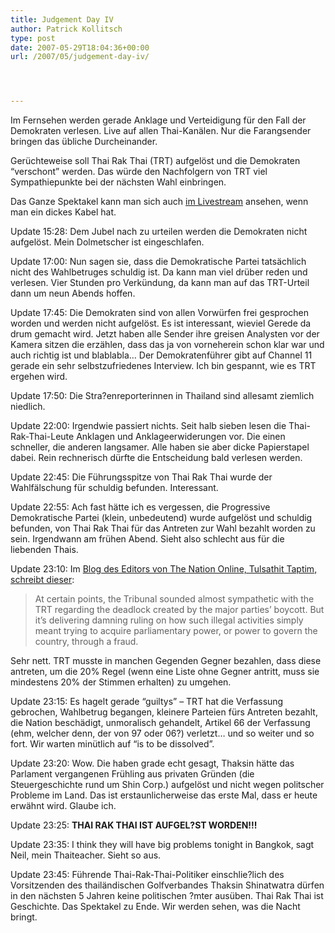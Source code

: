 ```yaml
---
title: Judgement Day IV
author: Patrick Kollitsch
type: post
date: 2007-05-29T18:04:36+00:00
url: /2007/05/judgement-day-iv/




---
```

Im Fernsehen werden gerade Anklage und Verteidigung für den Fall der Demokraten verlesen. Live auf allen Thai-Kanälen. Nur die Farangsender bringen das übliche Durcheinander.

Gerüchteweise soll Thai Rak Thai (<span class="caps">TRT</span>) aufgelöst und die Demokraten &#8220;verschont&#8221; werden. Das würde den Nachfolgern von <span class="caps">TRT</span> viel Sympathiepunkte bei der nächsten Wahl einbringen. 

Das Ganze Spektakel kann man sich auch [im Livestream][1] ansehen, wenn man ein dickes Kabel hat.

Update 15:28: Dem Jubel nach zu urteilen werden die Demokraten nicht aufgelöst. Mein Dolmetscher ist eingeschlafen.

Update 17:00: Nun sagen sie, dass die Demokratische Partei tatsächlich nicht des Wahlbetruges schuldig ist. Da kann man viel drüber reden und verlesen. Vier Stunden pro Verkündung, da kann man auf das TRT-Urteil dann um neun Abends hoffen.

Update 17:45: Die Demokraten sind von allen Vorwürfen frei gesprochen worden und werden nicht aufgelöst. Es ist interessant, wieviel Gerede da drum gemacht wird. Jetzt haben alle Sender ihre greisen Analysten vor der Kamera sitzen die erzählen, dass das ja von vorneherein schon klar war und auch richtig ist und blablabla&#8230; Der Demokratenführer gibt auf Channel 11 gerade ein sehr selbstzufriedenes Interview. Ich bin gespannt, wie es <span class="caps">TRT</span> ergehen wird.

Update 17:50: Die Stra?enreporterinnen in Thailand sind allesamt ziemlich niedlich.

Update 22:00: Irgendwie passiert nichts. Seit halb sieben lesen die Thai-Rak-Thai-Leute Anklagen und Anklageerwiderungen vor. Die einen schneller, die anderen langsamer. Alle haben sie aber dicke Papierstapel dabei. Rein rechnerisch dürfte die Entscheidung bald verlesen werden.

Update 22:45: Die Führungsspitze von Thai Rak Thai wurde der Wahlfälschung für schuldig befunden. Interessant.

Update 22:55: Ach fast hätte ich es vergessen, die Progressive Demokratische Partei (klein, unbedeutend) wurde aufgelöst und schuldig befunden, von Thai Rak Thai für das Antreten zur Wahl bezahlt worden zu sein. Irgendwann am frühen Abend. Sieht also schlecht aus für die liebenden Thais.

Update 23:10: Im [Blog des Editors von The Nation Online, Tulsathit Taptim, schreibt dieser][2]:

> At certain points, the Tribunal sounded almost sympathetic with the <span class="caps">TRT</span> regarding the deadlock created by the major parties&#8217; boycott. But it&#8217;s delivering damning ruling on how such illegal activities simply meant trying to acquire parliamentary power, or power to govern the country, through a fraud.

Sehr nett. <span class="caps">TRT</span> musste in manchen Gegenden Gegner bezahlen, dass diese antreten, um die 20% Regel (wenn eine Liste ohne Gegner antritt, muss sie mindestens 20% der Stimmen erhalten) zu umgehen.

Update 23:15: Es hagelt gerade &#8220;guiltys&#8221; &#8211; <span class="caps">TRT</span> hat die Verfassung gebrochen, Wahlbetrug begangen, kleinere Parteien fürs Antreten bezahlt, die Nation beschädigt, unmoralisch gehandelt, Artikel 66 der Verfassung (ehm, welcher denn, der von 97 oder 06?) verletzt&#8230; und so weiter und so fort. Wir warten minütlich auf &#8220;is to be dissolved&#8221;. 

Update 23:20: Wow. Die haben grade echt gesagt, Thaksin hätte das Parlament vergangenen Frühling aus privaten Gründen (die Steuergeschichte rund um Shin Corp.) aufgelöst und nicht wegen politscher Probleme im Land. Das ist erstaunlicherweise das erste Mal, dass er heute erwähnt wird. Glaube ich. 

Update 23:25: **<span class="caps">THAI</span> <span class="caps">RAK</span> <span class="caps">THAI</span> <span class="caps">IST</span> AUFGEL?ST WORDEN!!!**

Update 23:35: I think they will have big problems tonight in Bangkok, sagt Neil, mein Thaiteacher. Sieht so aus. 

Update 23:45: Führende Thai-Rak-Thai-Politiker einschlie?lich des Vorsitzenden des thailändischen Golfverbandes Thaksin Shinatwatra dürfen in den nächsten 5 Jahren keine politischen ?mter ausüben. Thai Rak Thai ist Geschichte. Das Spektakel zu Ende. Wir werden sehen, was die Nacht bringt.

 [1]: http://www.nationchannel.com/live_pop.php?bitrate=256
 [2]: http://www.nationmultimedia.com/webblog/view_blog.php?uid=286&bid=2755